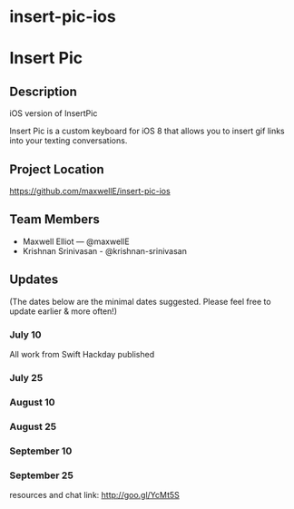 insert-pic-ios
==============

# Insert Pic

## Description

iOS version of InsertPic

Insert Pic is a custom keyboard for iOS 8 that allows you to insert gif links into your texting conversations.

## Project Location

https://github.com/maxwellE/insert-pic-ios

## Team Members

- Maxwell Elliot — @maxwellE
- Krishnan Srinivasan - @krishnan-srinivasan


## Updates

(The dates below are the minimal dates suggested. Please feel free to update earlier & more often!)

### July 10

All work from Swift Hackday published

### July 25

### August 10

### August 25

### September 10

### September 25

resources and chat link: http://goo.gl/YcMt5S
